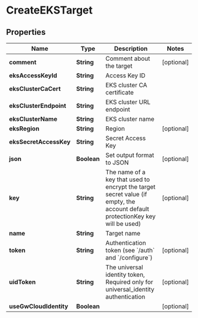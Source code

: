 

# CreateEKSTarget

## Properties

Name | Type | Description | Notes
------------ | ------------- | ------------- | -------------
**comment** | **String** | Comment about the target |  [optional]
**eksAccessKeyId** | **String** | Access Key ID | 
**eksClusterCaCert** | **String** | EKS cluster CA certificate | 
**eksClusterEndpoint** | **String** | EKS cluster URL endpoint | 
**eksClusterName** | **String** | EKS cluster name | 
**eksRegion** | **String** | Region |  [optional]
**eksSecretAccessKey** | **String** | Secret Access Key | 
**json** | **Boolean** | Set output format to JSON |  [optional]
**key** | **String** | The name of a key that used to encrypt the target secret value (if empty, the account default protectionKey key will be used) |  [optional]
**name** | **String** | Target name | 
**token** | **String** | Authentication token (see &#x60;/auth&#x60; and &#x60;/configure&#x60;) |  [optional]
**uidToken** | **String** | The universal identity token, Required only for universal_identity authentication |  [optional]
**useGwCloudIdentity** | **Boolean** |  |  [optional]



